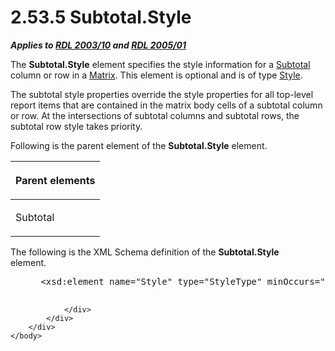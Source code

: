 <html dir="LTR" xmlns:mshelp="http://msdn.microsoft.com/mshelp" xmlns:ddue="http://ddue.schemas.microsoft.com/authoring/2003/5" xmlns:xlink="http://www.w3.org/1999/xlink" xmlns:tool="http://www.microsoft.com/tooltip">
    <head>
        <meta http-equiv="Content-Type" content="text/html; CHARSET=utf-8"></meta>
        <meta name="save" content="history"></meta>
        <title>2.53.5 Subtotal.Style</title>
        <xml>
            <mshelp:toctitle title="2.53.5 Subtotal.Style"></mshelp:toctitle>
            <mshelp:rltitle title="[MS-RDL]: Subtotal.Style"></mshelp:rltitle>
            <mshelp:keyword index="A" term="08aae9de-d2df-4163-9b1f-65791cc19dc3"></mshelp:keyword>
            <mshelp:attr name="DCSext.ContentType" value="open specification"></mshelp:attr>
            <mshelp:attr name="AssetID" value="08aae9de-d2df-4163-9b1f-65791cc19dc3"></mshelp:attr>
            <mshelp:attr name="TopicType" value="kbRef"></mshelp:attr>
            <mshelp:attr name="DCSext.Title" value="[MS-RDL]: Subtotal.Style" />
        </xml>
    </head>
    <body>
        <div id="header">
            <h1 class="heading">2.53.5 Subtotal.Style</h1>
        </div>
        <div id="mainSection">
            <div id="mainBody">
                <div id="allHistory" class="saveHistory"></div>
                <div id="sectionSection0" class="section" name="collapseableSection">
                    

<p><b><i>Applies to </i></b><a href="a7e2ad00-07c8-4f6d-80ab-3ad55df7b233.html"><b><i>RDL 2003/10</i></b></a><b>
<i>and </i></b><a href="3ebe2912-4958-4832-b391-cad1f5e13338.html"><b><i>RDL 2005/01</i></b></a></p>

<p>The <b>Subtotal.Style</b> element specifies the style
information for a <a href="44172a0a-a53f-423e-be81-08352a109961.html">Subtotal</a>
column or row in a <a href="25419c0a-c7c6-43d7-8ca5-1af842666dcb.html">Matrix</a>.
This element is optional and is of type <a href="ea446209-9c6a-46ce-b472-fae8b8350b37.html">Style</a>. </p>

<p>The subtotal style properties override the style properties
for all top-level report items that are contained in the matrix body cells of a
subtotal column or row. At the intersections of subtotal columns and subtotal
rows, the subtotal row style takes priority.</p>

<p>Following is the parent element of the <b>Subtotal.Style</b>
element.</p>

<table>
 <thead>
  <tr>
   <th>
   <p>Parent elements</p>
   </th>
  </tr>
 </thead>
 <tr>
  <td>
  <p>Subtotal</p>
  </td>
 </tr>
</table>

<p>The following is the XML Schema definition of the <b>Subtotal.Style</b>
element.           </p>

<dl>
<dd>
<div><pre> &lt;xsd:element name=&quot;Style&quot; type=&quot;StyleType&quot; minOccurs=&quot;0&quot; /&gt;
  
</pre></div>
</dd></dl>


                </div>
            </div>
        </div>
    </body>
</html>